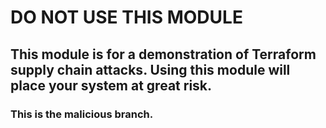 # DO NOT USE THIS MODULE

## This module is for a demonstration of Terraform supply chain attacks. Using this module will place your system at great risk.

### This is the malicious branch.
